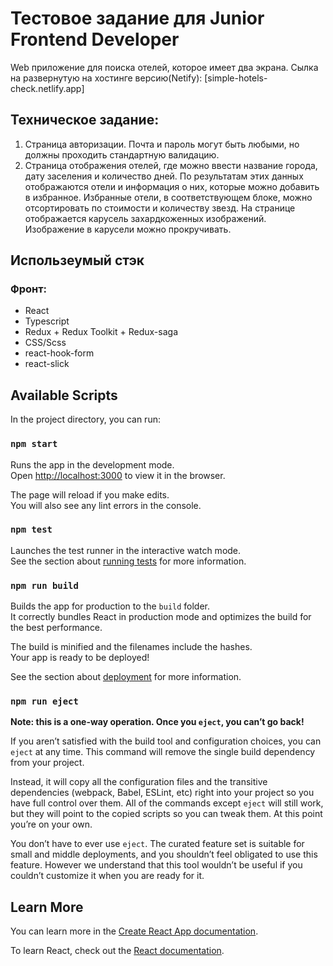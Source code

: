 # Тестовое задание для Junior Frontend Developer

Web приложение для поиска отелей, которое имеет два экрана.
Сылка на развернутую на хостинге версию(Netify): [simple-hotels-check.netlify.app]

## Техническое задание:
1. Страница авторизации. Почта и пароль могут быть любыми, но должны
   проходить стандартную валидацию.
2. Страница отображения отелей, где можно ввести название города, дату
   заселения и количество дней. По результатам этих данных отображаются отели и
   информация о них, которые можно добавить в избранное. Избранные отели, в
   соответствующем блоке, можно отсортировать по стоимости и количеству звезд.
   На странице отображается карусель захардкоженных изображений. Изображение в
   карусели можно прокручивать.

## Использеумый стэк

### Фронт:

-   React
-   Typescript
-   Redux + Redux Toolkit + Redux-saga
-   CSS/Scss
-   react-hook-form
-   react-slick

## Available Scripts

In the project directory, you can run:

### `npm start`

Runs the app in the development mode.\
Open [http://localhost:3000](http://localhost:3000) to view it in the browser.

The page will reload if you make edits.\
You will also see any lint errors in the console.

### `npm test`

Launches the test runner in the interactive watch mode.\
See the section about [running tests](https://facebook.github.io/create-react-app/docs/running-tests) for more information.

### `npm run build`

Builds the app for production to the `build` folder.\
It correctly bundles React in production mode and optimizes the build for the best performance.

The build is minified and the filenames include the hashes.\
Your app is ready to be deployed!

See the section about [deployment](https://facebook.github.io/create-react-app/docs/deployment) for more information.

### `npm run eject`

**Note: this is a one-way operation. Once you `eject`, you can’t go back!**

If you aren’t satisfied with the build tool and configuration choices, you can `eject` at any time. This command will remove the single build dependency from your project.

Instead, it will copy all the configuration files and the transitive dependencies (webpack, Babel, ESLint, etc) right into your project so you have full control over them. All of the commands except `eject` will still work, but they will point to the copied scripts so you can tweak them. At this point you’re on your own.

You don’t have to ever use `eject`. The curated feature set is suitable for small and middle deployments, and you shouldn’t feel obligated to use this feature. However we understand that this tool wouldn’t be useful if you couldn’t customize it when you are ready for it.

## Learn More

You can learn more in the [Create React App documentation](https://facebook.github.io/create-react-app/docs/getting-started).

To learn React, check out the [React documentation](https://reactjs.org/).
